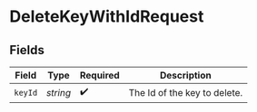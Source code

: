 # DeleteKeyWithIdRequest


## Fields

| Field                        | Type                         | Required                     | Description                  |
| ---------------------------- | ---------------------------- | ---------------------------- | ---------------------------- |
| `keyId`                      | *string*                     | :heavy_check_mark:           | The Id of the key to delete. |
